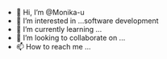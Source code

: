 - 👋 Hi, I’m @Monika-u
- 👀 I’m interested in ...software development 
- 🌱 I’m currently learning ...
- 💞️ I’m looking to collaborate on ...
- 📫 How to reach me ...

<!---
Monika-u/Monika-u is a ✨ special ✨ repository because its `README.md` (this file) appears on your GitHub profile.
You can click the Preview link to take a look at your changes.
--->
